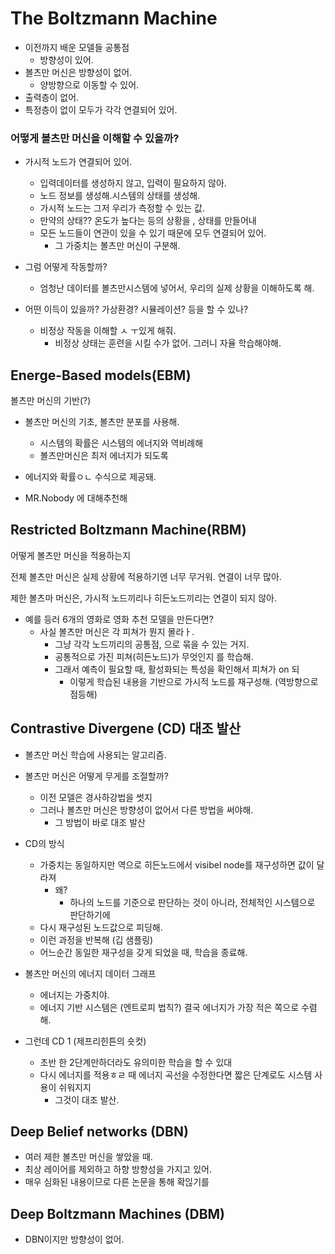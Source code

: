 # The Boltzmann Machine

- 이전까지 배운 모델들 공통점
  - 방향성이 있어. 
- 볼츠만 머신은 방향성이 없어.
  - 양방향으로 이동할 수 있어.
- 출력층이 없어.
- 특정층이 없이 모두가 각각 연결되어 있어.

### 어떻게 볼츠만 머신을 이해할 수 있을까?
- 가시적 노드가 연결되어 있어.
  - 입력데이터를 생성하지 않고, 입력이 필요하지 않아.
  - 노드 정보를 생성해.시스템의 상태를 생성해.
  - 가시적 노드는 그저 우리가 측정할 수 있는 값.
  - 만약의 상태?? 온도가 높다는 등의 상황을 , 상태를 만들어내
  - 모든 노드들이 연관이 있을 수 있기 때문에 모두 연결되어 있어.
    - 그 가중치는 볼츠만 머신이 구분해.


- 그럼 어떻게 작동할까?
  - 엄청난 데이터를 볼츠만시스템에 넣어서, 우리의 실제 상황을 이해하도록 해.


- 어떤 이득이 있을까? 가상환경? 시뮬레이션? 등을 할 수 있나?
  - 비정상 작동을 이해할 ㅅ ㅜ있게 해줘.
    - 비정상 상태는 훈련을 시킬 수가 없어. 그러니 자율 학습해야해.

## Energe-Based models(EBM)
볼츠만 머신의 기반(?)

- 볼츠만 머신의 기초, 볼츠만 분포를 사용해.
  - 시스템의 확률은 시스템의 에너지와 역비례해
  - 볼츠만머신은 최저 에너지가 되도록  

- 에너지와 확률ㅇㄴ 수식으로 제공돼.

- MR.Nobody  에 대해추천해

## Restricted Boltzmann Machine(RBM)
어떻게 볼츠만 머신을 적용하는지

전체 볼츠만 머신은 실제 상황에 적용하기엔 너무 무거워. 연결이 너무 많아.

제한 볼츠마 머신은, 가시적 노드끼리나 히든노드끼리는 연결이 되지 않아.

- 예를 등러 6개의 영화로 영화 추천 모델을 만든다면?
    - 사실 볼츠만 머신은 각 피쳐가 뭔지 몰라ㅏ.
      - 그냥 각각 노드끼리의 공통점, 으로 묶을 수 있는 거지.
      - 공통적으로 가진 피쳐(히든노드)가 무엇인지 를 학습해.
      - 그래서 예측이 필요할 때, 활성화되는 특성을 확인해서 피쳐가 on 되
        - 이렇게 학습된 내용을 기반으로 가시적 노드를 재구성해. (역방향으로 점등해)



## Contrastive Divergene (CD) 대조 발산

- 볼츠만 머신 학습에 사용되는 알고리즘.

- 볼츠만 머신은 어떻게 무게를 조절할까?
  - 이전 모델은 경사하강법을 썻지
  - 그러나 볼츠만 머신은 방향성이 없어서 다른 방법을 써야해.
    - 그 방법이 바로 대조 발산

- CD의 방식
    - 가중치는 동일하지만 역으로 히든노드에서 visibel node를 재구성하면 값이 달라져
      - 왜?
        - 하나의 노드를 기준으로 판단하는 것이 아니라, 전체적인 시스템으로 판단하기에
    - 다시 재구성된 노드값으로 피딩해.
    - 이런 과정을 반복해 (깁 샘플링)
    - 어느순간 동일한 재구성을 갖게 되었을 때, 학습을 종료해.

- 볼츠만 머신의 에너지 데이터 그래프
  - 에너지는 가중치야.
  - 에너지 기반 시스템은 (엔트로피 법칙?) 결국 에너지가 가장 적은 쪽으로 수렴해.

- 그런데 CD 1 (제프리힌튼의 숏컷)
  - 초반 한 2단계만하더라도 유의미한 학습을 할 수 있대
  - 다시 에너지를 적용ㅎㄹ 때 에너지 곡선을 수정한다면 짧은 단계로도 시스템 사용이 쉬워지지
    - 그것이 대조 발산.
    
## Deep Belief networks (DBN)
- 여러 제한 볼츠만 머신을 쌓았을 때. 
- 최상 레이어를 제외하고 하향 방향성을 가지고 있어.
- 매우 심화된 내용이므로 다른 논문을 통해 확읺기를

## Deep Boltzmann Machines (DBM)
- DBN이지만 방향성이 없어.

